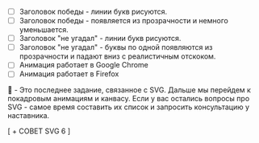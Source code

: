 - [ ] Заголовок победы - линии букв рисуются.
- [ ] Заголовок победы - появляется из прозрачности и немного уменьшается.
- [ ] Заголовок "не угадал" - линии букв рисуются.
- [ ] Заголовок "не угадал" - буквы по одной появляются из прозрачности и падают вниз с реалистичным отскоком.
- [ ] Анимация работает в Google Chrome
- [ ] Анимация работает в Firefox

:large_blue_diamond: - Это последнее задание, связанное с SVG. Дальше мы перейдем к покадровым анимациям и канвасу. Если у вас остались вопросы про SVG - самое время составить их список и запросить консультацию у наставника.

[ + СОВЕТ SVG 6 ]

